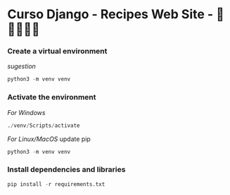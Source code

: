 # Curso Django - Recipes Web Site - 🐍🌭🍟🍔🍕

### Create a virtual environment
_sugestion_
~~~python 
python3 -m venv venv
~~~

### Activate the environment
_For Windows_
~~~python 
./venv/Scripts/activate
~~~
_For Linux/MacOS_
update pip
~~~python 
python3 -m venv venv
~~~
### Install dependencies and libraries
~~~python 
pip install -r requirements.txt
~~~
